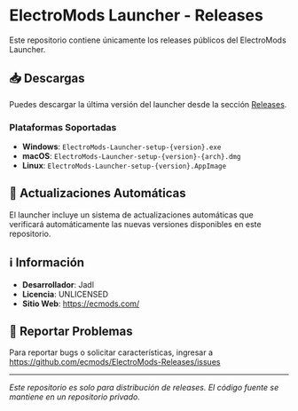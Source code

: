 # ElectroMods Launcher - Releases

Este repositorio contiene únicamente los releases públicos del ElectroMods Launcher.

## 📥 Descargas

Puedes descargar la última versión del launcher desde la sección [Releases](https://github.com/ecmods/ElectroMods-Releases/releases).

### Plataformas Soportadas

- **Windows**: `ElectroMods-Launcher-setup-{version}.exe`
- **macOS**: `ElectroMods-Launcher-setup-{version}-{arch}.dmg`
- **Linux**: `ElectroMods-Launcher-setup-{version}.AppImage`

## 🔄 Actualizaciones Automáticas

El launcher incluye un sistema de actualizaciones automáticas que verificará automáticamente las nuevas versiones disponibles en este repositorio.

## ℹ️ Información

- **Desarrollador**: Jadl
- **Licencia**: UNLICENSED
- **Sitio Web**: https://ecmods.com/

## 🐛 Reportar Problemas

Para reportar bugs o solicitar características, ingresar a https://github.com/ecmods/ElectroMods-Releases/issues

---

*Este repositorio es solo para distribución de releases. El código fuente se mantiene en un repositorio privado.*

